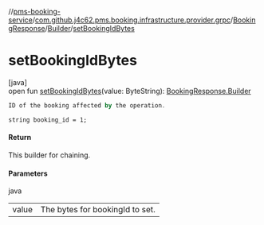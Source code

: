 //[pms-booking-service](../../../../index.md)/[com.github.j4c62.pms.booking.infrastructure.provider.grpc](../../index.md)/[BookingResponse](../index.md)/[Builder](index.md)/[setBookingIdBytes](set-booking-id-bytes.md)

# setBookingIdBytes

[java]\
open fun [setBookingIdBytes](set-booking-id-bytes.md)(value: ByteString): [BookingResponse.Builder](index.md)

```kotlin
ID of the booking affected by the operation.

```
`string booking_id = 1;`

#### Return

This builder for chaining.

#### Parameters

java

| | |
|---|---|
| value | The bytes for bookingId to set. |